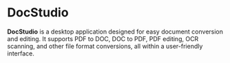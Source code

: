 # DocStudio
**DocStudio** is a desktop application designed for easy document conversion and editing. It supports PDF to DOC, DOC to PDF, PDF editing, OCR scanning, and other file format conversions, all within a user-friendly interface.
